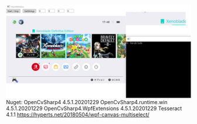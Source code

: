 ![Demo](https://raw.githubusercontent.com/kame-chan/WPF/master/SampleImages/videocapture.jpg)
Nuget:
OpenCvSharp4 4.5.1.20201229
OpenCvSharp4.runtime.win 4.5.1.20201229
OpenCvSharp4.WpfExtensions 4.5.1.20201229
Tesseract 4.1.1
https://hyperts.net/20180504/wpf-canvas-multiselect/

